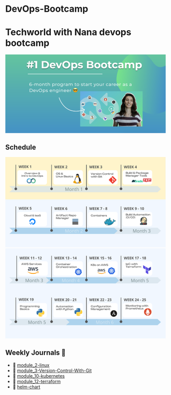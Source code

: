 # DevOps-Bootcamp

# Techworld with Nana devops bootcamp

![intro.png](assets%2Fintro.png)

## Schedule

![schedule-1.png](assets%2Fschedule-1.png)
![schedule-2.png](assets%2Fschedule-2.png)


## Weekly Journals 📔
- 📅 [module_2-linux](/module_2-linux/README.md)
- 📅 [module_3-Version-Control-With-Git](/module_3-Version-Control-With-Git/README.md)
- 📅 [module_10-kubernetes](/module_10-kubernetes/README.md)
- 📅 [module_12-terraform](/module_12-terraform/README.md)
- 📅 [helm-chart](/helm-chart/README.md)
